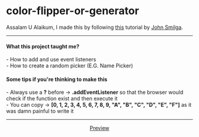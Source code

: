 # color-flipper-or-generator
Assalam U Alaikum, I made this by following <a href="https://youtu.be/3PHXvlpOkf4">this</a> tutorial by <a href="https://github.com/john-smilga">John Smilga</a>.
<hr>
<h4>What this project taught me?</h4>
- How to add and use event listeners
<br>
- How to create a random picker (E.G. Name Picker)
<h4>Some tips if you're thinking to make this</h4>
- Always use a <strong>?</strong> before -> <strong>.addEventListener</strong> so that the browser would check if the function exist and then execute it
<br>
- You can copy -> <strong>[0, 1, 2, 3, 4, 5, 6, 7, 8, 9, "A", "B", "C", "D", "E", "F"]</strong> as it was damn painful to write it

<hr>
<div align="center">
<a href="https://maskeydude.github.io/color-flipper-or-generator/" target="_blank">Preview</a>
</div>
